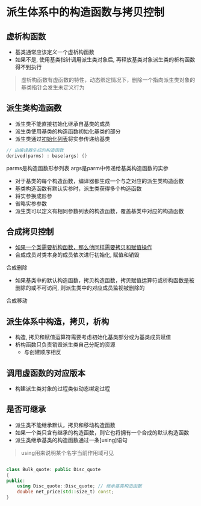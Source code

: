 # 派生体系中的构造函数与拷贝控制

## 虚析构函数

- 基类通常应该定义一个虚析构函数
- 如果不是, 使用基类指针调用派生类对象后, 再释放基类对象派生类的析构函数得不到执行

 > 虚析构函数有虚函数的特性，动态绑定情况下，删除一个指向派生类对象的基类指针会发生未定义行为

## 派生类构造函数

- 派生类不能直接初始化继承自基类的成员
- 派生类使用基类的构造函数初始化基类的部分
- 派生类通过[初始化列表](c++_Class_Constructor.md)将实参传递给基类

```c++
// 由编译器生成的构造函数
derived(parms) : base(args) {}
```

parms是构造函数形参列表
args是parm中传递给基类构造函数的实参

- 对于基类的每个构造函数，编译器都生成一个与之对应的派生类构造函数
- 基类构造函数有默认实参时，派生类获得多个构造函数
 - 将实参换成形参
 - 省略实参参数
- 派生类可以定义有相同参数列表的构造函数，覆盖基类中对应的构造函数


## 合成拷贝控制

- [如果一个类需要析构函数，那么他同样需要拷贝和赋值操作](c++_三五法则.md)
- 合成成员对类本身的成员依次进行初始化, 赋值和销毁

合成删除

 - 如果基类中的默认构造函数，拷贝构造函数，拷贝赋值运算符或析构函数是被删除的或不可访问, 则派生类中的对应成员监视被删除的

合成移动

## 派生体系中构造，拷贝，析构

- 构造, 拷贝和赋值运算符需要考虑初始化基类部分或为基类成员赋值
- 析构函数只负责销毁派生类自己分配的资源
  - 与创建顺序相反 

## 调用虚函数的对应版本

- 构建派生类对象的过程类似动态绑定过程

## 是否可继承

- 派生类不能继承默认，拷贝和移动构造函数
- 如果一个类只含有继承的构造函数，则它也将拥有一个合成的默认构造函数
- 派生类继承基类的构造函数通过一条[using]语句

> using用来说明某个名字当前作用域可见

```c++

class Bulk_quote: public Disc_quote 
{
public:
    using Disc_quote::Disc_quote; // 继承基类构造函数
    double net_price(std::size_t) const;
}

```